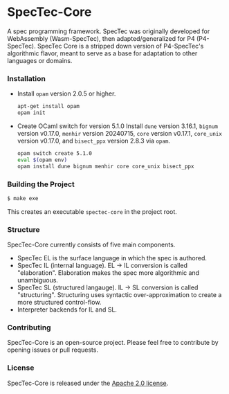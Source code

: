 # SpecTec-Core

A spec programming framework.
SpecTec was originally developed for WebAssembly (Wasm-SpecTec), then adapted/generalized for P4 (P4-SpecTec). SpecTec Core is a stripped down version of P4-SpecTec's algorithmic flavor, meant to serve as a base for adaptation to other languages or domains.

### Installation

* Install `opam` version 2.0.5 or higher.
  ```bash
  apt-get install opam
  opam init
  ```

* Create OCaml switch for version 5.1.0
  Install `dune` version 3.16.1, `bignum` version v0.17.0, `menhir` version 20240715, `core` version v0.17.1, `core_unix` version v0.17.0, and `bisect_ppx` version 2.8.3 via `opam`.
  ```bash
  opam switch create 5.1.0
  eval $(opam env)
  opam install dune bignum menhir core core_unix bisect_ppx
  ```

### Building the Project

```bash
$ make exe
```

This creates an executable `spectec-core` in the project root.

### Structure

SpecTec-Core currently consists of five main components.
* SpecTec EL is the surface language in which the spec is authored.
* SpecTec IL (internal language). EL -> IL conversion is called "elaboration". Elaboration makes the spec more algorithmic and unambiguous.
* SpecTec SL (structured langauge). IL -> SL conversion is called "structuring". Structuring uses syntactic over-approximation to create a more structured control-flow.
* Interpreter backends for IL and SL.

### Contributing

SpecTec-Core is an open-source project. Please feel free to contribute by opening issues or pull requests.

### License

SpecTec-Core is released under the [Apache 2.0 license](LICENSE).
